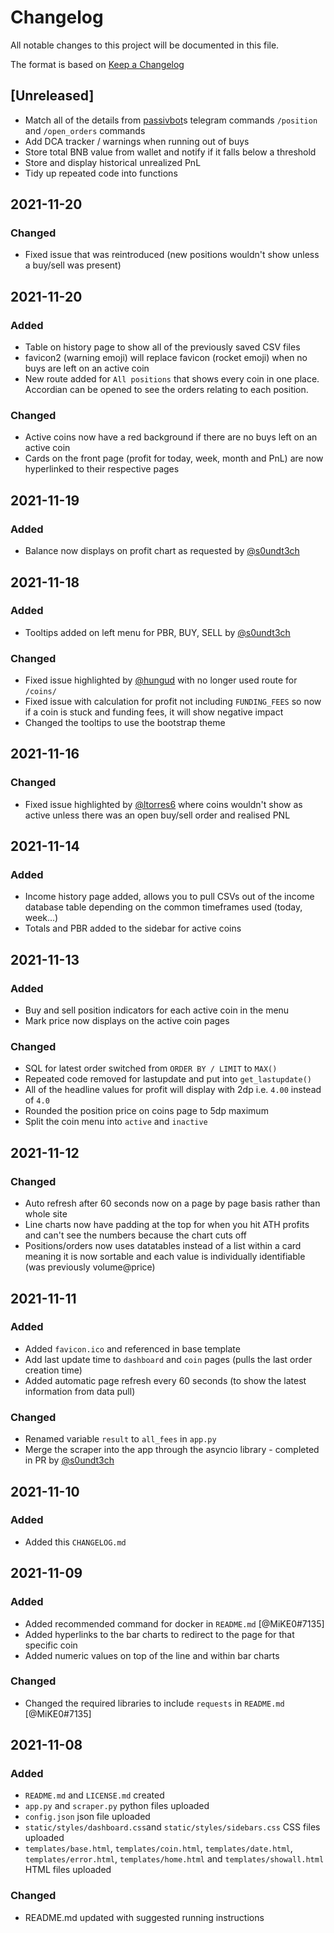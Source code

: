 # Changelog
All notable changes to this project will be documented in this file.

The format is based on [Keep a Changelog](https://keepachangelog.com/en/1.0.0/)

## [Unreleased]
- Match all of the details from [passivbot](https://github.com/enarjord/passivbot)s telegram commands `/position` and `/open_orders` commands
- Add DCA tracker / warnings when running out of buys
- Store total BNB value from wallet and notify if it falls below a threshold
- Store and display historical unrealized PnL
- Tidy up repeated code into functions

## 2021-11-20

### Changed
- Fixed issue that was reintroduced (new positions wouldn't show unless a buy/sell was present)

## 2021-11-20
### Added
- Table on history page to show all of the previously saved CSV files
- favicon2 (warning emoji) will replace favicon (rocket emoji) when no buys are left on an active coin
- New route added for `All positions` that shows every coin in one place. Accordian can be opened to see the orders relating to each position.

### Changed
- Active coins now have a red background if there are no buys left on an active coin
- Cards on the front page (profit for today, week, month and PnL) are now hyperlinked to their respective pages

## 2021-11-19
### Added
- Balance now displays on profit chart as requested by [@s0undt3ch](https://github.com/s0undt3ch)

## 2021-11-18
### Added
- Tooltips added on left menu for PBR, BUY, SELL by [@s0undt3ch](https://github.com/s0undt3ch)

### Changed
- Fixed issue highlighted by [@hungud](https://github.com/hungud) with no longer used route for `/coins/`
- Fixed issue with calculation for profit not including `FUNDING_FEES` so now if a coin is stuck and funding fees, it will show negative impact
- Changed the tooltips to use the bootstrap theme

## 2021-11-16
### Changed
- Fixed issue highlighted by [@ltorres6](https://github.com/ltorres6) where coins wouldn't show as active unless there was an open buy/sell order and realised PNL

## 2021-11-14
### Added
- Income history page added, allows you to pull CSVs out of the income database table depending on the common timeframes used (today, week...)
- Totals and PBR added to the sidebar for active coins

## 2021-11-13
### Added
- Buy and sell position indicators for each active coin in the menu
- Mark price now displays on the active coin pages

### Changed
- SQL for latest order switched from `ORDER BY / LIMIT` to `MAX()`
- Repeated code removed for lastupdate and put into `get_lastupdate()`
- All of the headline values for profit will display with 2dp i.e. `4.00` instead of `4.0`
- Rounded the position price on coins page to 5dp maximum
- Split the coin menu into `active` and `inactive`

## 2021-11-12
### Changed
- Auto refresh after 60 seconds now on a page by page basis rather than whole site
- Line charts now have padding at the top for when you hit ATH profits and can't see the numbers because the chart cuts off
- Positions/orders now uses datatables instead of a list within a card meaning it is now sortable and each value is individually identifiable (was previously volume@price)

## 2021-11-11
### Added
- Added `favicon.ico` and referenced in base template
- Add last update time to `dashboard` and `coin` pages (pulls the last order creation time)
- Added automatic page refresh every 60 seconds (to show the latest information from data pull)

### Changed
- Renamed variable `result` to `all_fees` in `app.py`
- Merge the scraper into the app through the asyncio library - completed in PR by [@s0undt3ch](https://github.com/s0undt3ch)

## 2021-11-10
### Added
- Added this `CHANGELOG.md` 

## 2021-11-09
### Added
- Added recommended command for docker in `README.md` [@MiKE0#7135]
- Added hyperlinks to the bar charts to redirect to the page for that specific coin
- Added numeric values on top of the line and within bar charts

### Changed
- Changed the required libraries to include `requests` in `README.md` [@MiKE0#7135]

## 2021-11-08
### Added
- `README.md` and `LICENSE.md` created
- `app.py` and `scraper.py` python files uploaded
- `config.json` json file uploaded
- `static/styles/dashboard.css`and `static/styles/sidebars.css` CSS files uploaded
- `templates/base.html`, `templates/coin.html`, `templates/date.html`, `templates/error.html`, `templates/home.html` and `templates/showall.html` HTML files uploaded

### Changed
- README.md updated with suggested running instructions
